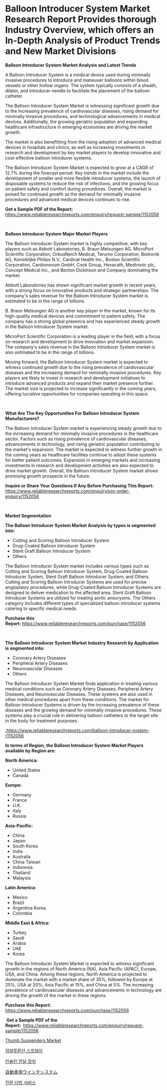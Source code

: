 <p><h1>Balloon Introducer System Market Research Report Provides thorough Industry Overview, which offers an In-Depth Analysis of Product Trends and New Market Divisions</h1></p><p><strong>Balloon Introducer System Market Analysis and Latest Trends</strong></p>
<p><p>A Balloon Introducer System is a medical device used during minimally invasive procedures to introduce and maneuver balloons within blood vessels or other hollow organs. The system typically consists of a sheath, dilator, and introducer needle to facilitate the placement of the balloon catheter.</p><p>The Balloon Introducer System Market is witnessing significant growth due to the increasing prevalence of cardiovascular diseases, rising demand for minimally invasive procedures, and technological advancements in medical devices. Additionally, the growing geriatric population and expanding healthcare infrastructure in emerging economies are driving the market growth.</p><p>The market is also benefitting from the rising adoption of advanced medical devices in hospitals and clinics, as well as increasing investments in research and development by key market players to develop innovative and cost-effective balloon introducer systems.</p><p>The Balloon Introducer System Market is expected to grow at a CAGR of 12.7% during the forecast period. Key trends in the market include the development of smaller and more flexible introducer systems, the launch of disposable systems to reduce the risk of infections, and the growing focus on patient safety and comfort during procedures. Overall, the market is poised for continued growth as the demand for minimally invasive procedures and advanced medical devices continues to rise.</p></p>
<p><strong>Get a Sample PDF of the Report:&nbsp;</strong> <a href="https://www.reliableresearchreports.com/enquiry/request-sample/1152056">https://www.reliableresearchreports.com/enquiry/request-sample/1152056</a></p>
<p>&nbsp;</p>
<p><strong>Balloon Introducer System Major Market Players</strong></p>
<p><p>The Balloon Introducer System market is highly competitive, with key players such as Abbott Laboratories, B. Braun Melsungen AG, MicroPort Scientific Corporation, OrbusNeich Medical, Terumo Corporation, Biotronik AG, Koninklijke Philips N.V., Cardinal Health Inc., Boston Scientific Corporation, Cardionovum GmbH, Cook Group, Hexacath, Medtronic plc, Concept Medical Inc., and Becton Dickinson and Company dominating the market.</p><p>Abbott Laboratories has shown significant market growth in recent years, with a strong focus on innovative products and strategic partnerships. The company's sales revenue for the Balloon Introducer System market is estimated to be in the range of billions.</p><p>B. Braun Melsungen AG is another key player in the market, known for its high-quality medical devices and commitment to patient safety. The company has a strong global presence and has experienced steady growth in the Balloon Introducer System market.</p><p>MicroPort Scientific Corporation is a leading player in the field, with a focus on research and development to drive innovation and market expansion. The company's sales revenue in the Balloon Introducer System market is also estimated to be in the range of billions.</p><p>Moving forward, the Balloon Introducer System market is expected to witness continued growth due to the rising prevalence of cardiovascular diseases and the increasing demand for minimally invasive procedures. Key players are likely to invest in research and development initiatives to introduce advanced products and expand their market presence further. The market size is projected to increase significantly in the coming years, offering lucrative opportunities for companies operating in this space.</p></p>
<p>&nbsp;</p>
<p><strong>What Are The Key Opportunities For Balloon Introducer System Manufacturers?</strong></p>
<p><p>The Balloon Introducer System market is experiencing steady growth due to the increasing demand for minimally invasive procedures in the healthcare sector. Factors such as rising prevalence of cardiovascular diseases, advancements in technology, and rising geriatric population contributing to the market's expansion. The market is expected to witness further growth in the coming years as healthcare facilities continue to adopt these systems for better patient outcomes. Expansion in emerging markets and increasing investments in research and development activities are also expected to drive market growth. Overall, the Balloon Introducer System market shows promising growth prospects in the future.</p></p>
<p><strong>Inquire or Share Your Questions If Any Before Purchasing This Report:</strong> <a href="https://www.reliableresearchreports.com/enquiry/pre-order-enquiry/1152056">https://www.reliableresearchreports.com/enquiry/pre-order-enquiry/1152056</a></p>
<p>&nbsp;</p>
<p><strong>Market Segmentation</strong></p>
<p><strong>The Balloon Introducer System Market Analysis by types is segmented into:</strong></p>
<p><ul><li>Cutting and Scoring Balloon Introducer System</li><li>Drug-Coated Balloon Introducer System</li><li>Stent Graft Balloon Introducer System</li><li>Others</li></ul></p>
<p><p>The Balloon Introducer System market includes various types such as Cutting and Scoring Balloon Introducer System, Drug-Coated Balloon Introducer System, Stent Graft Balloon Introducer System, and Others. Cutting and Scoring Balloon Introducer Systems are used for precise angioplasty procedures, while Drug-Coated Balloon Introducer Systems are designed to deliver medication to the affected area. Stent Graft Balloon Introducer Systems are utilized for treating aortic aneurysms. The Others category includes different types of specialized balloon introducer systems catering to specific medical needs.</p></p>
<p><strong>Purchase this Report:&nbsp;</strong><a href="https://www.reliableresearchreports.com/purchase/1152056">https://www.reliableresearchreports.com/purchase/1152056</a></p>
<p>&nbsp;</p>
<p><strong>The Balloon Introducer System Market Industry Research by Application is segmented into:</strong></p>
<p><ul><li>Coronary Artery Diseases</li><li>Peripheral Artery Diseases</li><li>Neurovascular Diseases</li><li>Others</li></ul></p>
<p><p>The Balloon Introducer System Market finds application in treating various medical conditions such as Coronary Artery Diseases, Peripheral Artery Diseases, and Neurovascular Diseases. These systems are also used in other medical procedures apart from these conditions. The market for Balloon Introducer Systems is driven by the increasing prevalence of these diseases and the growing demand for minimally invasive procedures. These systems play a crucial role in delivering balloon catheters to the target site in the body for treatment purposes.</p></p>
<p><a href="https://www.reliableresearchreports.com/balloon-introducer-system-r1152056">&nbsp;https://www.reliableresearchreports.com/balloon-introducer-system-r1152056</a></p>
<p><strong>In terms of Region, the Balloon Introducer System Market Players available by Region are:</strong></p>
<p>
    <p> <strong> North America: </strong>
        <ul>
            <li>United States</li>
            <li>Canada</li>
        </ul>
        </p> 
    <p> <strong> Europe: </strong>
        <ul>
            <li>Germany</li>
            <li>France</li>
            <li>U.K.</li>
            <li>Italy</li>
            <li>Russia</li>
        </ul>
        </p> 
    <p> <strong> Asia-Pacific: </strong>
        <ul>
            <li>China</li>
            <li>Japan</li>
            <li>South Korea</li>
            <li>India</li>
            <li>Australia</li>
            <li>China Taiwan</li>
            <li>Indonesia</li>
            <li>Thailand</li>
            <li>Malaysia</li>
        </ul>
        </p> 
    <p> <strong> Latin America: </strong>
        <ul>
            <li>Mexico</li>
            <li>Brazil</li>
            <li>Argentina Korea</li>
            <li>Colombia</li>
        </ul>
        </p> 
    <p> <strong> Middle East & Africa: </strong>
        <ul>
            <li>Turkey</li>
            <li>Saudi</li>
            <li>Arabia</li>
            <li>UAE</li>
            <li>Korea</li>
        </ul>
    </p>
    </p>
<p><p>The Balloon Introducer System Market is expected to witness significant growth in the regions of North America (NA), Asia Pacific (APAC), Europe, USA, and China. Among these regions, North America is projected to dominate the market with a market share of 35%, followed by Europe at 25%, USA at 20%, Asia Pacific at 15%, and China at 5%. The increasing prevalence of cardiovascular diseases and advancements in technology are driving the growth of the market in these regions.</p></p>
<p><strong>Purchase this Report: </strong><a href="https://www.reliableresearchreports.com/purchase/1152056">https://www.reliableresearchreports.com/purchase/1152056</a></p>
<p>&nbsp;<strong>Get a Sample PDF of the Report:&nbsp;&nbsp;</strong><a href="https://www.reliableresearchreports.com/enquiry/request-sample/1152056">https://www.reliableresearchreports.com/enquiry/request-sample/1152056</a></p>
<p><strong></strong></p>
<p><p><a href="https://github.com/Sarissaschmalingtr6fz2739/Market-Research-Report-List-2/blob/main/thumb-suspenders-market.md">Thumb Suspenders Market</a></p><p><a href="https://medium.com/@cloydrenner/%ED%95%98%EC%9D%B4%EC%95%8C%EB%A3%A8%EB%A1%A0%EC%82%B0-%EC%8A%A4%ED%94%84%EB%A0%88%EC%9D%B4-%EC%8B%9C%EC%9E%A5-%EC%A7%80%ED%91%9C-%ED%95%B4%EB%8F%85-%EC%8B%9C%EC%9E%A5-%EC%A0%90%EC%9C%A0%EC%9C%A8-%ED%8A%B8%EB%A0%8C%EB%93%9C-%EB%B0%8F-%EC%84%B1%EC%9E%A5-%ED%8C%A8%ED%84%B4-60c35fbc0120">히알루론산 스프레이</a></p><p><a href="https://github.com/wallacBahrtyinger567686/Market-Research-Report-List-1/blob/main/890512547303.md">인슐린 전달 장치</a></p><p><a href="https://github.com/FrancoWeber2023/Market-Research-Report-List-1/blob/main/620594551965.md">自動車用ウインチシステム</a></p><p><a href="https://medium.com/@tomienow676/%EC%A0%84%EB%AC%B8-%EB%8D%94%EB%B9%99-%EC%84%9C%EB%B9%84%EC%8A%A4-%EC%8B%9C%EC%9E%A5-%EB%B3%B4%EA%B3%A0%EC%84%9C%EB%8A%94-%EC%9D%B4-%EC%8B%9C%EC%9E%A5%EC%9D%98-%EC%B5%9C%EC%8B%A0-%ED%8A%B8%EB%A0%8C%EB%93%9C%EC%99%80-%EC%84%B1%EC%9E%A5-%EA%B8%B0%ED%9A%8C%EB%A5%BC-%EB%B3%B4%EC%97%AC%EC%A4%8D%EB%8B%88%EB%8B%A4-807613eeefae">전문 더빙 서비스</a></p></p>